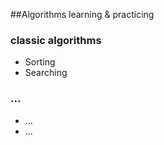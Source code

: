 ##Algorithms learning & practicing

### classic algorithms 
- Sorting
- Searching

### ...
- ...
- ...
